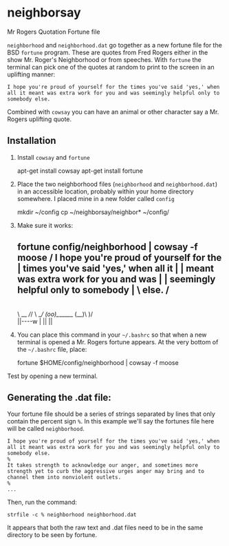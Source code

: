 # neighborsay
Mr Rogers Quotation Fortune file

`neighborhood` and `neighborhood.dat` go together as a new fortune file for the BSD `fortune` program. These are quotes from Fred Rogers either in the  show Mr. Roger's Neighborhood or from speeches. With `fortune` the terminal can pick one of the quotes at random to print to the screen in an uplifting manner:

    I hope you're proud of yourself for the times you've said 'yes,' when all it meant was extra work for you and was seemingly helpful only to somebody else.
  
Combined with `cowsay` you can have an animal or other character say a Mr. Rogers uplifting quote. 

## Installation
1. Install `cowsay` and `fortune`

    apt-get install cowsay
    apt-get install fortune
    
2. Place the two neighborhood files (`neighborhood` and `neighborhood.dat`) in an accessible location, probably within your home directory somewhere. I placed mine in a new folder called `config`

    mkdir ~/config
    cp ~/neighborsay/neighbor* ~/config/

3. Make sure it works:

    fortune config/neighborhood | cowsay -f moose
    / I hope you're proud of yourself for the \
    | times you've said 'yes,' when all it    |
    | meant was extra work for you and was    |
    | seemingly helpful only to somebody      |
    \ else.                                   /
    -----------------------------------------
      \
       \   \_\_    _/_/
        \      \__/
               (oo)\_______
               (__)\       )\/\
                   ||----w |
                   ||     ||


4. You can place this command in your `~/.bashrc` so that when a new terminal is opened a Mr. Rogers fortune appears. At the very bottom of the `~/.bashrc` file, place:

    fortune $HOME/config/neighborhood | cowsay -f moose
    
Test by opening a new terminal. 

## Generating the .dat file:
Your fortune file should be a series of strings separated by lines that only contain the percent sign `%`. In this example we'll say the fortunes file here will be called `neighborhood`.

    I hope you're proud of yourself for the times you've said 'yes,' when all it meant was extra work for you and was seemingly helpful only to somebody else.
    %
    It takes strength to acknowledge our anger, and sometimes more strength yet to curb the aggressive urges anger may bring and to channel them into nonviolent outlets.
    %
    ...
    
Then, run the command:

    strfile -c % neighborhood neighborhood.dat
    
It appears that both the raw text and .dat files need to be in the same directory to be seen by fortune. 
